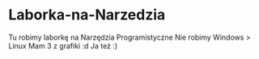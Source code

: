 # Laborka-na-Narzedzia
Tu robimy laborkę na Narzędzia Programistyczne
Nie robimy
Windows > Linux
Mam 3 z grafiki :d
Ja też :)
